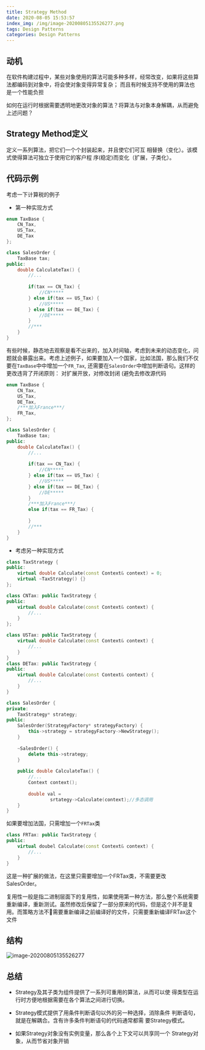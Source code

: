 ```yaml
---
title: Strategy Method
date: 2020-08-05 15:53:57
index_img: /img/image-20200805135526277.png
tags: Design Patterns
categories: Design Patterns
---
```


## 动机

在软件构建过程中，某些对象使用的算法可能多种多样，经常改变，如果将这些算法都编码到对象中，将会使对象变得异常复杂； 而且有时候支持不使用的算法也是一个性能负担

如何在运行时根据需要透明地更改对象的算法？将算法与对象本身解耦，从而避免上述问题？



## Strategy Method定义

定义一系列算法，把它们一个个封装起来，并且使它们可互 相替换（变化）。该模式使得算法可独立于使用它的客户程 序(稳定)而变化（扩展，子类化）。



## 代码示例

考虑一下计算税的例子

* 第一种实现方式

```cpp
enum TaxBase {
    CN_Tax,
    US_Tax,
    DE_Tax
};

class SalesOrder {
    TaxBase tax;
public:
    double CalculateTax() {
        //...
        
        if(tax == CN_Tax) {
            //CN*****
        } else if(tax == US_Tax) {
            //US*****
        } else if(tax == DE_Tax) {
            //DE*****
        }
        //***
    }
}
```

有些时候，静态地去观察是看不出来的，加入时间轴，考虑到未来的动态变化，问题就会暴露出来。考虑上述例子，如果要加入一个国家，比如法国，那么我们不仅要在`TaxBase`中中增加一个`FR_Tax`, 还需要在`SalesOrder`中增加判断语句。这样的更改违背了开闭原则： 对扩展开放，对修改封闭 (避免去修改源代码

```cpp
enum TaxBase {
    CN_Tax,
    US_Tax,
    DE_Tax,
    /***加入France***/
    FR_Tax,
};

class SalesOrder {
    TaxBase tax;
public:
    double CalculateTax() {
        //...
        
        if(tax == CN_Tax) {
            //CN*****
        } else if(tax == US_Tax) {
            //US*****
        } else if(tax == DE_Tax) {
            //DE*****
        }
        /***加入France***/
        else if(tax == FR_Tax) {
          
        }
        //***
    }
}
```



* 考虑另一种实现方式

```cpp
class TaxStrategy {
public:
    virtual double Calculate(const Context& context) = 0;
    virtual ~TaxStrategy() {}
};

class CNTax: public TaxStrategy {
public:
    virtual double Calculate(const Context& context) {
        //...
    }
};

class USTax: public TaxStrategy {
    virtual double Calculate(const Context& context) {
        //...
    }
}
class DETax: public TaxStrategy {
public:
    virtual double Calculate(const Context& context) {
        //...
    }
}
```

```cpp
class SalesOrder {
private:
    TaxStrategy* strategy;
public:
    SalesOrder(StrategyFactory* strategyFactory) {
        this->strategy = strategyFactory->NewStrategy();
    }
    
    ~SalesOrder() {
        delete this->strategy;
    }
    
    public double CalculateTax() {
        //...
        Context context();
        
        double val = 
            	srtategy->Calculate(context);//多态调用
    }
}
```

如果要增加法国，只需增加一个`FRTax`类

```cpp
class FRTax: public TaxStrategy {
public:
    virtual doubel Calculate(const Context& context) {
        //...
    }
}
```

这是一种扩展的做法，在这里只需要增加一个FRTax类，不需要更改SalesOrder。

复用性一般是指二进制层面下的复用性，如果使用第一种方法，那么整个系统需要重新编译，重新测试。虽然修改后保留了一部分原来的代码，但是这个并不是复用。而策略方法不需要重新编译之前编译好的文件，只需要重新编译FRTax这个文件



## 结构



![image-20200805135526277](image-20200805135526277.png) 



## 总结

* Strategy及其子类为组件提供了一系列可重用的算法，从而可以使 得类型在运行时方便地根据需要在各个算法之间进行切换。

* Strategy模式提供了用条件判断语句以外的另一种选择，消除条件 判断语句，就是在解耦合。含有许多条件判断语句的代码通常都需 要Strategy模式。

* 如果Strategy对象没有实例变量，那么各个上下文可以共享同一个 Strategy对象，从而节省对象开销





